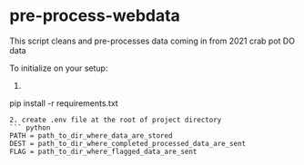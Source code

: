 # pre-process-webdata
This script cleans and pre-processes data coming in from 2021 crab pot DO data

To initialize on your setup:

1. ``` python 
pip install -r requirements.txt
```
2. create .env file at the root of project directory
``` python
PATH = path_to_dir_where_data_are_stored
DEST = path_to_dir_where_completed_processed_data_are_sent
FLAG = path_to_dir_where_flagged_data_are_sent
```
